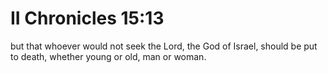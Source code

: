# II Chronicles 15:13

but that whoever would not seek the Lord, the God of Israel, should be put to death, whether young or old, man or woman.
